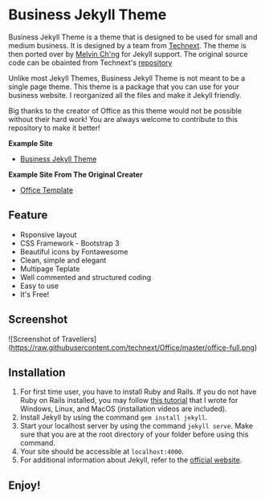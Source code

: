 # Business Jekyll Theme

Business Jekyll Theme is a theme that is designed to be used for small and medium business. It is designed by a team from [Technext](https://github.com/technext/). The theme is then ported over by [Melvin Ch'ng](http://melvinchng.github.io) for Jekyll support. The original source code can be obainted from Technext's [repository](https://github.com/technext/office)

Unlike most Jekyll Themes, Business Jekyll Theme is not meant to be a single page theme. This theme is a package that you can use for your business website. I reorganized all the files and make it Jekyll friendly.

Big thanks to the creator of Office as this theme would not be possible without their hard work! You are always welcome to contribute to this repository to make it better!

**Example Site**
- [Business Jekyll Theme](https://business-jekyll-theme.github.io)

**Example Site From The Original Creater**
- [Office Template](http://themewagon.com/demo/Flusk/)

## Feature
- Rsponsive layout
- CSS Framework - Bootstrap 3
- Beautiful icons by Fontawesome
- Clean, simple and elegant
- Multipage Teplate
- Well commented and structured coding
- Easy to use
- It's Free!

## Screenshot
![Screenshot of Travellers]
(https://raw.githubusercontent.com/technext/Office/master/office-full.png)

## Installation
1. For first time user, you have to install Ruby and Rails. If you do not have Ruby on Rails installed, you may follow [this tutorial](http://melvinchng.github.io/rails/RubyOnRailsInstallation.html) that I wrote for Windows, Linux, and MacOS (installation videos are included).
2. Install Jekyll by using the command `gem install jekyll`.
3. Start your localhost server by using the command `jekyll serve`. Make sure that you are at the root directory of your folder before using this command.
4. Your site should be accessible at `localhost:4000`.
5. For additional information about Jekyll, refer to the [official website](http://jekyllrb.com/). 

## Enjoy!
